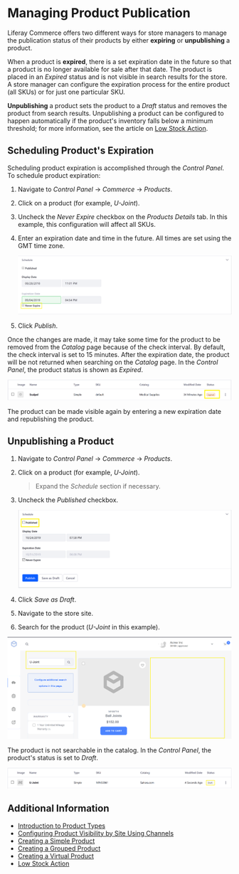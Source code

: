 # Managing Product Publication

Liferay Commerce offers two different ways for store managers to manage the publication status of their products by either **expiring** or **unpublishing** a product.

When a product is **expired**, there is a set expiration date in the future so that a product is no longer available for sale after that date. The product is placed in an _Expired_ status and is not visible in search results for the store. A store manager can configure the expiration process for the entire product (all SKUs) or for just one particular SKU.

**Unpublishing** a product sets the product to a _Draft_ status and removes the product from search results. Unpublishing a product can be configured to happen automatically if the product's inventory falls below a minimum threshold; for more information, see the article on [Low Stock Action](./low-stock-action.md).

## Scheduling Product's Expiration

Scheduling product expiration is accomplished through the _Control Panel_. To schedule product expiration:

1. Navigate to _Control Panel_ → _Commerce_ → _Products_.
1. Click on a product (for example, _U-Joint_).
1. Uncheck the _Never Expire_ checkbox on the _Products Details_ tab. In this example, this configuration will affect all SKUs.
1. Enter an expiration date and time in the future. All times are set using the GMT time zone.

    ![Setting a Product's Expiration Date](./managing-product-publication/images/03.png)

1. Click _Publish_.

Once the changes are made, it may take some time for the product to be removed from the _Catalog_ page because of the check interval. By default, the check interval is set to 15 minutes. After the expiration date, the product will be not returned when searching on the _Catalog_ page. In the _Control Panel_, the product status is shown as _Expired_.

![Expired Status](./managing-product-publication/images/04.png)

The product can be made visible again by entering a new expiration date and republishing the product.

## Unpublishing a Product

1. Navigate to _Control Panel_ → _Commerce_ → _Products_.
1. Click on a product (for example, _U-Joint_).
    > Expand the _Schedule_ section if necessary.
1. Uncheck the _Published_ checkbox.

    ![Unchecked Published box](./managing-product-publication/images/01.png)

1. Click _Save as Draft_.
1. Navigate to the store site.
1. Search for the product (_U-Joint_ in this example).

![Unpublished U-Joint](./managing-product-publication/images/02.png)

The product is not searchable in the catalog. In the _Control Panel_, the product's status is set to _Draft_.

![Unpublished U-Joint](./managing-product-publication/images/05.png)

## Additional Information

* [Introduction to Product Types](./introduction-to-product-types.md)
* [Configuring Product Visibility by Site Using Channels](./configuring-product-visibility-by-site-using-channels.md)
* [Creating a Simple Product](./creating-a-simple-product.md)
* [Creating a Grouped Product](./creating-a-grouped-product.md)
* [Creating a Virtual Product](./creating-a-virtual-product.md)
* [Low Stock Action](./low-stock-action.md)
